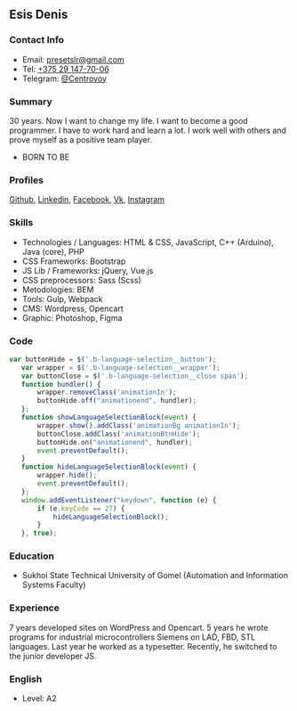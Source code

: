 ## Esis Denis

### Contact Info
 - Email: [presetslr@gmail.com](mailto:presetslr@gmail.com)
 - Tel: [+375 29 147-70-06](tel:+375291477006)
 - Telegram: [@Centrovoy](https://t.me/centrovoy)

### Summary
30 years.
Now I want to change my life.
I want to become a good programmer.
I have to work hard and learn a lot.
I work well with others and prove myself as a positive team player.

 - BORN TO BE

### Profiles
[Github](https://github.com/u1tima), [Linkedin](https://www.linkedin.com/in/vit-sema/), [Facebook](https://www.facebook.com/vitali.semashkevich), [Vk](https://vk.com/vitali_semashkevich), [Instagram](https://www.instagram.com/diyaudioby/)

### Skills
 - Technologies / Languages: HTML & CSS, JavaScript, C++ (Arduino), Java (core), PHP
 - CSS Frameworks: Bootstrap
 - JS Lib / Frameworks: jQuery, Vue.js
 - CSS preprocessors: Sass (Scss)
 - Metodologies: BEM
 - Tools: Gulp, Webpack
 - CMS: Wordpress, Opencart
 - Graphic: Photoshop, Figma
 
 ### Code
 ```javascript
 var buttonHide = $('.b-language-selection__button');
    var wrapper = $('.b-language-selection__wrapper');
    var buttonClose = $('.b-language-selection__close span');
    function hundler() {
        wrapper.removeClass('animationIn');
        buttonHide.off("animationend", hundler);
    };
    function showLanguageSelectionBlock(event) {
        wrapper.show().addClass('animationBg animationIn');
        buttonClose.addClass('animationBtnHide');
        buttonHide.on("animationend", hundler);
        event.preventDefault();
    }
    function hideLanguageSelectionBlock(event) {
        wrapper.hide();
        event.preventDefault();
    };
    window.addEventListener("keydown", function (e) {
        if (e.keyCode == 27) {
            hideLanguageSelectionBlock();
        }
    }, true);
```


### Education
 - Sukhoi State Technical University of Gomel (Automation and Information Systems Faculty)
 
### Experience
7 years developed sites on WordPress and Opencart.
5 years he wrote programs for industrial microcontrollers Siemens on LAD, FBD, STL languages.
Last year he worked as a typesetter.
Recently, he switched to the junior developer JS.

### English 
 - Level: A2